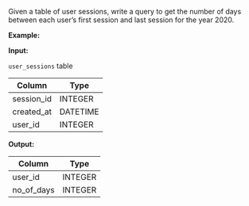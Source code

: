 ﻿
Given a table of user sessions, write a query to get the number of days between each user’s first session and last session for the year 2020.

**Example:**

**Input:**

`user_sessions`  table


|   Column   |   Type   |
|------------|----------|
| session_id | INTEGER  |
| created_at | DATETIME |
| user_id    | INTEGER  |



**Output:**


|   Column   |  Type   |
|------------|---------|
| user_id    | INTEGER |
| no_of_days | INTEGER |


